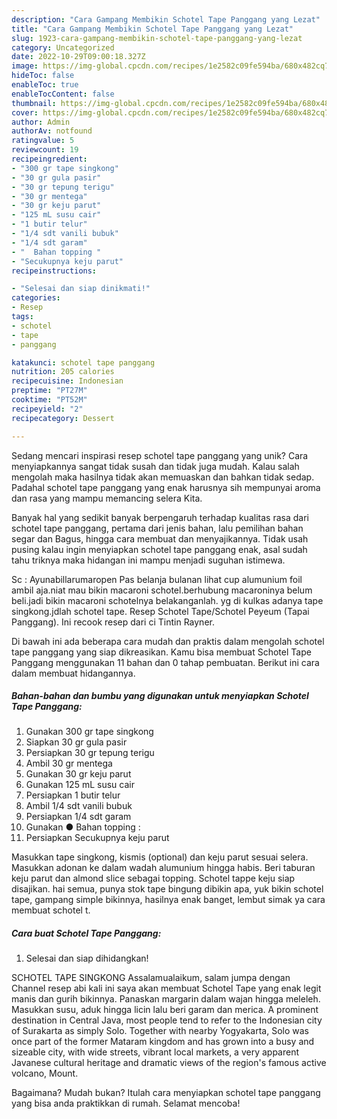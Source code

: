 ```yaml
---
description: "Cara Gampang Membikin Schotel Tape Panggang yang Lezat"
title: "Cara Gampang Membikin Schotel Tape Panggang yang Lezat"
slug: 1923-cara-gampang-membikin-schotel-tape-panggang-yang-lezat
category: Uncategorized
date: 2022-10-29T09:00:18.327Z
image: https://img-global.cpcdn.com/recipes/1e2582c09fe594ba/680x482cq70/schotel-tape-panggang-foto-resep-utama.jpg
hideToc: false
enableToc: true
enableTocContent: false
thumbnail: https://img-global.cpcdn.com/recipes/1e2582c09fe594ba/680x482cq70/schotel-tape-panggang-foto-resep-utama.jpg
cover: https://img-global.cpcdn.com/recipes/1e2582c09fe594ba/680x482cq70/schotel-tape-panggang-foto-resep-utama.jpg
author: Admin
authorAv: notfound
ratingvalue: 5
reviewcount: 19
recipeingredient:
- "300 gr tape singkong"
- "30 gr gula pasir"
- "30 gr tepung terigu"
- "30 gr mentega"
- "30 gr keju parut"
- "125 mL susu cair"
- "1 butir telur"
- "1/4 sdt vanili bubuk"
- "1/4 sdt garam"
- "  Bahan topping "
- "Secukupnya keju parut"
recipeinstructions:

- "Selesai dan siap dinikmati!"
categories:
- Resep
tags:
- schotel
- tape
- panggang

katakunci: schotel tape panggang 
nutrition: 205 calories
recipecuisine: Indonesian
preptime: "PT27M"
cooktime: "PT52M"
recipeyield: "2"
recipecategory: Dessert

---
```





Sedang mencari inspirasi resep schotel tape panggang yang unik? Cara menyiapkannya sangat tidak susah dan tidak juga mudah. Kalau salah mengolah maka hasilnya tidak akan memuaskan dan bahkan tidak sedap. Padahal schotel tape panggang yang enak harusnya sih mempunyai aroma dan rasa yang mampu memancing selera Kita.





Banyak hal yang sedikit banyak berpengaruh terhadap kualitas rasa dari schotel tape panggang, pertama dari jenis bahan, lalu pemilihan bahan segar dan Bagus, hingga cara membuat dan menyajikannya. Tidak usah pusing kalau ingin menyiapkan schotel tape panggang enak,      asal sudah tahu triknya maka hidangan ini mampu menjadi suguhan istimewa.














Sc : Ayunabillarumaropen Pas belanja bulanan lihat cup alumunium foil ambil aja.niat mau bikin macaroni schotel.berhubung macaroninya belum beli.jadi bikin macaroni schotelnya belakanganlah. yg di kulkas adanya tape singkong.jdlah schotel tape. Resep Schotel Tape/Schotel Peyeum (Tapai Panggang). Ini recook resep dari ci Tintin Rayner.






Di bawah ini ada beberapa cara mudah dan praktis dalam mengolah schotel tape panggang yang siap dikreasikan. Kamu bisa membuat Schotel Tape Panggang menggunakan 11 bahan dan 0 tahap pembuatan. Berikut ini cara dalam membuat hidangannya.

<!--inarticleads1-->

##### Bahan-bahan dan bumbu yang digunakan untuk menyiapkan Schotel Tape Panggang:

1. Gunakan 300 gr tape singkong
1. Siapkan 30 gr gula pasir
1. Persiapkan 30 gr tepung terigu
1. Ambil 30 gr mentega
1. Gunakan 30 gr keju parut
1. Gunakan 125 mL susu cair
1. Persiapkan 1 butir telur
1. Ambil 1/4 sdt vanili bubuk
1. Persiapkan 1/4 sdt garam
1. Gunakan  ● Bahan topping :
1. Persiapkan Secukupnya keju parut


Masukkan tape singkong, kismis (optional) dan keju parut sesuai selera. Masukkan adonan ke dalam wadah alumunium hingga habis. Beri taburan keju parut dan almond slice sebagai topping. Schotel tappe keju siap disajikan. hai semua, punya stok tape bingung dibikin apa, yuk bikin schotel tape, gampang simple bikinnya, hasilnya enak banget, lembut simak ya cara membuat schotel t. 

<!--inarticleads2-->

##### Cara buat Schotel Tape Panggang:


1. Selesai dan siap dihidangkan!

SCHOTEL TAPE SINGKONG Assalamualaikum, salam jumpa dengan Channel resep abi kali ini saya akan membuat Schotel Tape yang enak legit manis dan gurih bikinnya. Panaskan margarin dalam wajan hingga meleleh. Masukkan susu, aduk hingga licin lalu beri garam dan merica. A prominent destination in Central Java, most people tend to refer to the Indonesian city of Surakarta as simply Solo. Together with nearby Yogyakarta, Solo was once part of the former Mataram kingdom and has grown into a busy and sizeable city, with wide streets, vibrant local markets, a very apparent Javanese cultural heritage and dramatic views of the region&#39;s famous active volcano, Mount. 

Bagaimana? Mudah bukan? Itulah cara menyiapkan schotel tape panggang yang bisa anda praktikkan di rumah. Selamat mencoba!
